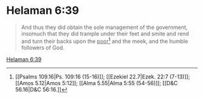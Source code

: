 # Helaman 6:39

> And thus they did obtain the sole management of the government, insomuch that they did trample under their feet and smite and rend and turn their backs upon the <u>poor</u>[^a] and the meek, and the humble followers of God.

[Helaman 6:39](https://www.churchofjesuschrist.org/study/scriptures/bofm/hel/6?lang=eng&id=p39#p39)


[^a]: [[Psalms 109.16|Ps. 109:16 (15-16)]]; [[Ezekiel 22.7|Ezek. 22:7 (7-13)]]; [[Amos 5.12|Amos 5:12]]; [[Alma 5.55|Alma 5:55 (54-56)]]; [[D&C 56.16|D&C 56:16.]]
